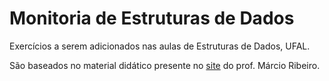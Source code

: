 # Monitoria de Estruturas de Dados
Exercícios a serem adicionados nas aulas de Estruturas de Dados, UFAL.

São baseados no material didático presente no [site](https://sites.google.com/a/ic.ufal.br/comp208/) do prof. Márcio Ribeiro.
